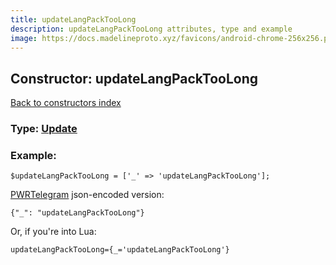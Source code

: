 ```yaml
---
title: updateLangPackTooLong
description: updateLangPackTooLong attributes, type and example
image: https://docs.madelineproto.xyz/favicons/android-chrome-256x256.png
---
```

## Constructor: updateLangPackTooLong  
[Back to constructors index](index.md)






### Type: [Update](../types/Update.md)


### Example:

```
$updateLangPackTooLong = ['_' => 'updateLangPackTooLong'];
```  

[PWRTelegram](https://pwrtelegram.xyz) json-encoded version:

```
{"_": "updateLangPackTooLong"}
```


Or, if you're into Lua:  


```
updateLangPackTooLong={_='updateLangPackTooLong'}

```


